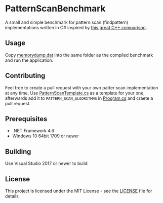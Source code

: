 # PatternScanBenchmark

A small and simple benchmark for pattern scan (findpattern) implementations written in C# inspired by [this great C++ comparison](https://github.com/learn-more/findpattern-bench).

## Usage

Copy [memorydump.dat](PatternScanBench/Memorydump/memorydump.dat) into the same folder as the compiled benchmark and run the application.

## Contributing

Feel free to create a pull request with your own patter scan implementation at any time. Use [PatternScanTemplate.cs](PatternScanBench/Implementations/PatternScanTemplate.cs) as a template for your one, afterwards add it to `PATTERN_SCAN_ALGORITHMS` in [Program.cs](PatternScanBench/Program.cs) and craete a pull request.

## Prerequisites

* .NET Framework 4.6
* Windows 10 64bit 1709 or newer

## Building

Use Visual Studio 2017 or newer to build

## License

This project is licensed under the MIT License - see the [LICENSE](LICENSE) file for details

